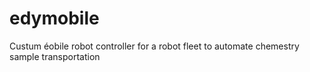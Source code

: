 # edymobile
Custum éobile robot controller for a robot fleet to automate chemestry sample transportation
